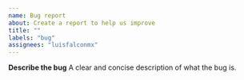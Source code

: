 ```yaml
---
name: Bug report
about: Create a report to help us improve
title: ""
labels: "bug"
assignees: "luisfalconmx"
---
```


**Describe the bug**
A clear and concise description of what the bug is.
